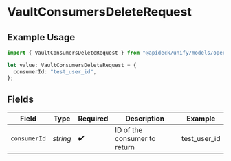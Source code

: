 # VaultConsumersDeleteRequest

## Example Usage

```typescript
import { VaultConsumersDeleteRequest } from "@apideck/unify/models/operations";

let value: VaultConsumersDeleteRequest = {
  consumerId: "test_user_id",
};
```

## Fields

| Field                        | Type                         | Required                     | Description                  | Example                      |
| ---------------------------- | ---------------------------- | ---------------------------- | ---------------------------- | ---------------------------- |
| `consumerId`                 | *string*                     | :heavy_check_mark:           | ID of the consumer to return | test_user_id                 |